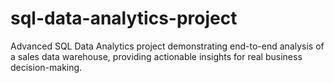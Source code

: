 # sql-data-analytics-project
Advanced SQL Data Analytics project demonstrating end-to-end analysis of a sales data warehouse, providing actionable insights for real business decision-making.
